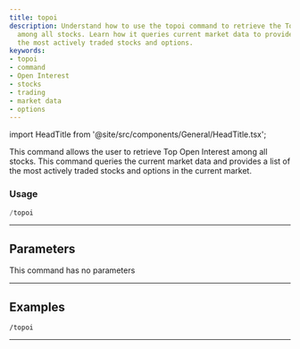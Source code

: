 ```yaml
---
title: topoi
description: Understand how to use the topoi command to retrieve the Top Open Interest
  among all stocks. Learn how it queries current market data to provide a list of
  the most actively traded stocks and options.
keywords:
- topoi
- command
- Open Interest
- stocks
- trading
- market data
- options
---
```


import HeadTitle from '@site/src/components/General/HeadTitle.tsx';

<HeadTitle title="options: topoi - Telegram Reference | OpenBB Bot Docs" />

This command allows the user to retrieve Top Open Interest among all stocks. This command queries the current market data and provides a list of the most actively traded stocks and options in the current market.

### Usage

```python wordwrap
/topoi
```

---

## Parameters

This command has no parameters



---

## Examples

```
/topoi
```
---

